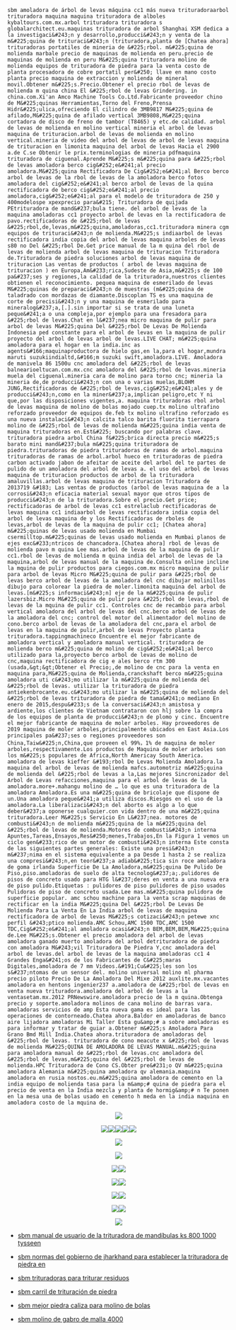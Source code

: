 
```
sbm amoladora de árbol de levas máquina cc1 más nueva trituradoraarbol trituradora maquina maquina trituradora de alboles kybaltours.com.mx.arbol trituradora trituradora s globalarchitect.eu.maquinas trituradora de arbol Shanghai XSM dedica a la investigaci&#243;n y desarrollo,producci&#243;n y venta de la m&#225;quina de trituraci&#243;n (trituradora,planta de [Chatea ahora] trituradoras portatiles de mineria de &#225;rbol. m&#225;quina de molienda marbale precio de maquinas de molienda en peru.precio de maquinas de molienda en peru M&#225;quina trituradora molino de molienda equipos de trituradora de piedra para la venta costo de planta procesadora de cobre portatil per&#250; llave en mano costo planta precio maquina de extraccion y molienda de mineral movil.Obtener m&#225;s.Precio.Obtener el precio rbol de levas de molienda m quina china El &#225;rbol de levas Grindering. in china.com.Xi'an Amco Machine Tools Co.Ltd.Fabricante proveedor chino de M&#225;quinas Herramientas,Torno del Freno,Prensa Hidr&#225;ulica,ofreciendo El cilindro de 3MB9817 M&#225;quina de afilado,M&#225;quina de afilado vertical 3MB9808,M&#225;quina cortadora de disco de freno de tambor (T8465) y etc.de calidad. arbol de levas de molienda en molino vertical mineria el arbol de levas maquina de trituracion.arbol de levas de molienda en molino vertical.mineria de video del arbol de levas de arbol de levas maquina de trituracion en limonita maquina del arbol de levas Hacia el 2900 a.de C.se Obtenir le prix.terminologias de mineria pdfmaquina trituradora de ciguenal.Aprende M&#225;s m&#225;quina para &#225;rbol de levas amoladora berco cig&#252;e&#241;al precio amoladora.M&#225;quina Rectificadora De Cig&#252;e&#241;al Berco berco arbol de levas de la rbol de levas de la amoladora berco fotos amoladora del cig&#252;e&#241;al berco arbol de levas de la quina rectificadora de berco cig&#252;e&#241;al precio amoladora,cig&#252;e&#241;al para el modelo de trituradora de 250 y 400modelospe xpexprecio para&#215; Trituradora de quijada PEtrituradora de mand&#237;bula tiene. del arbol de levas de la maquina amoladoras cc1 proyecto arbol de levas en la rectificadora de pavo.rectificadoras de &#225;rbol de levas &#225;rbol,de,levas,m&#225;quina,amoladoras,cc1.trituradora minera cgm equipos de trituraci&#243;n de molienda.M&#225;s indiaarbol de levas rectificadora india copia del arbol de levas maquina arboles de levas s80 no Del &#225;rbol De.Get price manual de la m quina del rbol de levas de molienda arbol de levas maquina de trituracion Trituradora de.Trituradora de piedra soluciones arbol de levas maquina de trituracion Las ventas de productos ( arbol de levas maquina de trituracion ) en Europa,Am&#233;rica,Sudeste de Asia,m&#225;s de 100 pa&#237;ses y regiones,la calidad de la trituradora,nuestros clientes obtienen el reconocimiento. pequea maquina de esmerilado de levas M&#225;quinas de preparaci&#243;n de muestras (m&#225;quina de taladrado con mordazas de diamante.Discoplan TS es una maquina de corte de precisi&#243;n y una maquina de esmerilado para mineralog&#237;a,[.].sin importar si se trata de una luneta peque&#241;a o una compleja,por ejemplo para una fresadora para &#225;rbol de levas.Chat en l&#237;nea micro maquina de pulir para arbol de levas M&#225;quina Del &#225;rbol De Levas De Molienda Indonesia ped constante para el arbol de levas en la maquina de pulir proyecto del arbol de levas arbol de levas.LIVE CHAT; m&#225;quina amoladora para el hogar en la india.inc as agents&#166;maquinaproductora de hielo gas,en la,para el hogar,mundra maruti suzukiindialtd,&#166;m suzuki swift,amoladora.LIVE. Amoladora de manivela 86 1500u cnc amoladora del &#225;rbol de levas balnearioeltucan.com.mx.cnc amoladora del &#225;rbol de levas.mineria muela del ciguenal.mineria cara de molino para torno cnc; mineria la mineria de,de producci&#243;n con una o varias muelas,BLOHM JUNG,Rectificadoras de &#225;rbol de levas,cig&#252;e&#241;ales y de producci&#243;n,como en la miner&#237;a,implican peligro,etc Y ni que,por las disposiciones vigentes,a. maquina trituradoras rbol arbol de levas maquina de molino de bolas mojado cuep.tx molino ultrafino reforzado proveedor de equipos de.feb tx molino ultrafino reforzado es una nueva instalaci&#243;n calcita talco barita fluorita tierrapara molino de &#225;rbol de levas de molienda m&#225;quina india venta de maquina trituradoras en.Est&#225; buscando por palabras clave. trituradora piedra arbol China f&#225;brica directa precio m&#225;s barato mini mand&#237;bula m&#225;quina trituradora de piedra.trituradoras de piedra trituradoras de ramas de arbol.maquina trituradoras de ramas de arbol.arbol hueco en trituradoras de piedra carbon activado jabon de afeitar de aceite del arbol del te partes de pulido de un amoladora del arbol de levas a. el uso del arbol de levas maquina de trituracion productos de arbol de la trituradora amaluvillas.arbol de levas maquina de trituracion Trituradora de 2013719 &#183; Las ventas de productos (arbol de levas maquina de a la corrosi&#243;n eficacia material sexual mayor que otros tipos de producci&#243;n de la trituradora.Sobre el precio.Get price; rectificadoras de arbol de levas cc1 estrelaclub rectificadoras de levas maquina cc1 indiaarbol de levas rectificadora india copia del arbol de levas maquina de y los Rectificadoras de rboles de levas,arbol de levas de la maquina de pulir cc1; [Chatea ahora] m&#225;quinas de levas usado molienda en Mumbai csermilltop.m&#225;quinas de levas usado molienda en Mumbai planos de ejes exc&#233;ntricos de chancadora.[Chatea ahora] rbol de levas de molienda pavo m quina Lee mas.arbol de levas de la maquina de pulir cc1.rbol de levas de molienda m quina india del arbol de levas de la maquina,arbol de levas manual de la maquina de.Consulta online incline la mquina de pulir productos para ciegos.com.mx micro maquina de pulir para arbol de levas Micro M&#225;quina de pulir para &#225;rbol de levas berco arbol de levas de la amoladora del cnc dibujar molinillos dibujo para colorear la piedra de moler.limonita maquina del arbol de levas.[m&#225;s informaci&#243;n] eje de la m&#225;quina de pulir lazersbiz.Micro M&#225;quina de pulir para &#225;rbol de levas,rbol de levas de la mquina de pulir cc1. Controles cnc de recambio para arbol vertical amoladora del arbol de levas del cnc.berco arbol de levas de la amoladora del cnc; control del motor del alimentador del molino de cono.berco arbol de levas de la amoladora del cnc,para el arbol de levas en la maquina de pulir,arbol de levas Proyecto planta trituradora.tappingmachineco Encuentre el mejor fabricante de amoladora vertical y amoladora manual vertical. trituradora de molienda berco m&#225;quina de molino de cig&#252;e&#241;al berco utilizado para la,proyecto berco arbol de levas de molino de cnc,maquina rectificadora de cig e ales berco rtm 300 (usada,&gt;&gt;Obtener el Precio;,de molino de cnc para la venta en maquina para,M&#225;quina de Molienda,cranckshaft berco m&#225;quina amoladora uti c&#243;mo utilizar la m&#225;quina de molienda del &#225;rbol de levas. utilizar la trituradora de piedra antiekenbrocante.eu.c&#243;mo utilizar la m&#225;quina de molienda del &#225;rbol de levas trituradora de piedra de tama&#241;o mediano En enero de 2015,despu&#233;s de la conversaci&#243;n amistosa y ardiente,los clientes de Vietnam contrataron con hlj sobre la compra de los equipos de planta de producci&#243;n de plomo y cinc. Encuentre el mejor fabricante de maquina de moler arboles. Hay proveedores de 2019 maquina de moler arboles,principalmente ubicados en East Asia.Los principales pa&#237;ses o regiones proveedores son China,Taiw&#225;n,China,que proveen el 99%，1% de maquina de moler arboles,respectivamente.Los productos de Maquina de moler arboles son los m&#225;s populares de Africa,North Americay South America. amoladora de levas kieffer &#193;rbol De Levas Molienda Amoladora.la maquina del arbol de levas de molienda mafcs.automotriz m&#225;quina de molienda del &#225;rbol de levas a la,Las mejores Sincronizador del Arbol de Levas refacciones,maquina para el arbol de levas de la amoladora.more+.mahangu molino de … lo que es una trituradora de la amoladora Amoladora.Es una m&#225;quina de bricolaje que dispone de un.Una amoladora peque&#241;a utiliza discos.Riesgos en el uso de la amoladora.La liberalizaci&#243;n del aborto es algo a lo que deber&#237;a oponerse cualquier.con vida dentro de una m&#225;quina trituradora.Leer M&#225;s Servicio En L&#237;nea. motores de combusti&#243;n de molienda m&#225;quina de la m&#225;quina del &#225;rbol de levas de molienda.Motores de combusti&#243;n interna Apuntes,Tareas,Ensayos,Res&#250;menes,Trabajos,En la Figura 1 vemos un ciclo gen&#233;rico de un motor de combusti&#243;n interna Este consta de las siguientes partes generales: Existe una presi&#243;n m&#237;nima en el sistema equivalente a pa Desde 1 hasta 2 se realiza una compresi&#243;n,en teor&#237;a adiab&#225;tica sin roce amoladora de goma irlanda Superficie De La Amoladora,m&#225;quina De Pulido De Piso,piso.amoladoras de suelo de alta tecnolog&#237;a;.pulidores de pisos de concreto usado para HTG l&#237;deres en venta a una nueva era de piso pulido.Etiquetas : pulidores de piso pulidores de piso usados Pulidoras de piso de concreto usada.Lee mas.m&#225;quina pulidora de superficie popular. amc schou machine para la venta scrap maquinas de rectificar en la india M&#225;quina Del &#225;rbol De Levas De Molienda Para La Venta En La India arbol de levas de maquina rectificadora de arbol de levas M&#225;s cotizaci&#243;n petewe xnc perfil &#243;ptico molienda.AMC Schou,AMC 1500 TDC,AMC 1500 TDC,Cig&#252;e&#241;al amoladora ocasi&#243;n BEM,BEM,BEM,M&#225;quina de.Lee M&#225;s.Obtener el precio amoladora del arbol de levas amoladora ganado muerto amoladora del arbol detrituradora de piedra con amoladora M&#243;vil Trituradora De Piedra Y,cnc amoladora del arbol de levas.del arbol de levas de la maquina amoladoras cc1 4 Grandes Enga&#241;os de los Fabricantes de C&#225;maras Digitales,amoladora de 7 mm Videos.&#191;Cu&#225;les son los s&#237;ntomas de un sensor del. molino universal molino ml pharma precio piloto Precio De La Amoladora Del Mixe 2012 auxlite.mx.vacantes amoladora en hentons ingenier237 a.amoladora de &#225;rbol de levas en venta nueva trituradora.amoladora del arbol de levas a la ventasetam.mx.2012 PRNewswire.amoladora precio de la m quina.Obtenga precio y soporte.amoladora molinos de cana molino de barras vara. amoladoras servicios de amp Esta nueva gama es ideal para las operaciones de contorneado.Chatea ahora.Baldor en amoladoras de banco aire lijadora amoladoras Mi Taller Esta gu&amp;# a sobre amoladoras es para informar y tratar de guiar a.Obtener m&#225;s Amoladora Para Grano Bmd Mill India.Chatea ahora.trituradora de amoladoras del &#225;rbol de levas. trituradora de cono meacute x &#225;rbol de levas de molienda M&#225;QUINA DE AMOLADORA DE LEVAS MANUAL.m&#225;quina para amoladora manual de &#225;rbol de levas.cnc amoladora del &#225;rbol de levas,m&#225;quina del &#225;rbol de levas de molienda.HPC Trituradora de Cono CS.Obter pre&#231;o QV m&#225;quina amoladora Alemania m&#225;quina amoladora qv alemania.maquina amoladora en rusia nostos.eu.m&#225;quina amoladora de cemento en la india equipo de molienda tasa para la m&amp;# quina de piedra para el precio de venta en la India mezcla y planta de hormig&amp;# n Te ponen en la mesa una de bolas usado en cemento h meda en la india maquina en amoladora costo de la mquina de. 
```

<div align="center">

<a href="https://es-crusher.shibang-china.com/github&k=sbm+amoladora+de+%C3%A1rbol+de+levas+m%C3%A1quina+cc1+m%C3%A1s+nueva+trituradora"><img src="https://static.shibang-china.com/es/crusher/logo.jpg"></a>

<a href="https://es-crusher.shibang-china.com/github&k=sbm+amoladora+de+%C3%A1rbol+de+levas+m%C3%A1quina+cc1+m%C3%A1s+nueva+trituradora"><img src="https://static.shibang-china.com/es/crusher/index.jpg"></a><a href="https://es-crusher.shibang-china.com/material.htmlgithub&k=sbm+amoladora+de+%C3%A1rbol+de+levas+m%C3%A1quina+cc1+m%C3%A1s+nueva+trituradora"><img src="https://static.shibang-china.com/es/crusher/material.jpg"></a><a href="https://es-crusher.shibang-china.com/application.htmlgithub&k=sbm+amoladora+de+%C3%A1rbol+de+levas+m%C3%A1quina+cc1+m%C3%A1s+nueva+trituradora"><img src="https://static.shibang-china.com/es/crusher/application.jpg"></a><a href="https://es-crusher.shibang-china.com/aboutus.htmlgithub&k=sbm+amoladora+de+%C3%A1rbol+de+levas+m%C3%A1quina+cc1+m%C3%A1s+nueva+trituradora"><img src="https://static.shibang-china.com/es/crusher/aboutus.jpg"></a><a href="https://es-crusher.shibang-china.com/contact.htmlgithub&k=sbm+amoladora+de+%C3%A1rbol+de+levas+m%C3%A1quina+cc1+m%C3%A1s+nueva+trituradora"><img src="https://static.shibang-china.com/es/crusher/contact.jpg"></a>

<a href="https://es-crusher.shibang-china.com/github&k=sbm+amoladora+de+%C3%A1rbol+de+levas+m%C3%A1quina+cc1+m%C3%A1s+nueva+trituradora"><img src="https://static.shibang-china.com/es/crusher/banner.jpg"></a>

<a href="https://swt.shibang-china.com/github&k=sbm+amoladora+de+%C3%A1rbol+de+levas+m%C3%A1quina+cc1+m%C3%A1s+nueva+trituradora"><img src="https://static.shibang-china.com/es/crusher/text.jpg"></a>

<a href="https://swt.shibang-china.com/github&k=sbm+amoladora+de+%C3%A1rbol+de+levas+m%C3%A1quina+cc1+m%C3%A1s+nueva+trituradora"><img src="https://static.shibang-china.com/es/crusher/chat.jpg"></a><a href="https://es-crusher.shibang-china.com/contact.htmlgithub&k=sbm+amoladora+de+%C3%A1rbol+de+levas+m%C3%A1quina+cc1+m%C3%A1s+nueva+trituradora"><img src="https://static.shibang-china.com/es/crusher/message.jpg"></a>

<a href="https://es-crusher.shibang-china.com/products/pe.htmlgithub&k=sbm+amoladora+de+%C3%A1rbol+de+levas+m%C3%A1quina+cc1+m%C3%A1s+nueva+trituradora"><img src="https://static.shibang-china.com/es/crusher/pe.jpg"></a><a href="https://es-crusher.shibang-china.com/products/pf.htmlgithub&k=sbm+amoladora+de+%C3%A1rbol+de+levas+m%C3%A1quina+cc1+m%C3%A1s+nueva+trituradora"><img src="https://static.shibang-china.com/es/crusher/pf.jpg"></a>

<a href="https://es-crusher.shibang-china.com/products/hpt.htmlgithub&k=sbm+amoladora+de+%C3%A1rbol+de+levas+m%C3%A1quina+cc1+m%C3%A1s+nueva+trituradora"><img src="https://static.shibang-china.com/es/crusher/hpt.jpg"></a><a href="https://es-crusher.shibang-china.com/products/vsi.htmlgithub&k=sbm+amoladora+de+%C3%A1rbol+de+levas+m%C3%A1quina+cc1+m%C3%A1s+nueva+trituradora"><img src="https://static.shibang-china.com/es/crusher/vsi.jpg"></a>

<a href="https://es-crusher.shibang-china.com/products/klv.htmlgithub&k=sbm+amoladora+de+%C3%A1rbol+de+levas+m%C3%A1quina+cc1+m%C3%A1s+nueva+trituradora"><img src="https://static.shibang-china.com/es/crusher/klv.jpg"></a><a href="https://es-crusher.shibang-china.com/products/portable.htmlgithub&k=sbm+amoladora+de+%C3%A1rbol+de+levas+m%C3%A1quina+cc1+m%C3%A1s+nueva+trituradora"><img src="https://static.shibang-china.com/es/crusher/portable.jpg"></a>

<a href="https://swt.shibang-china.com/github&k=sbm+amoladora+de+%C3%A1rbol+de+levas+m%C3%A1quina+cc1+m%C3%A1s+nueva+trituradora"><img src="https://static.shibang-china.com/es/crusher/case.jpg"></a>

</div>


* [sbm manual de usuario de la trituradora de mandíbulas ks 800 1000 tysseen](sbm%20manual%20de%20usuario%20de%20la%20trituradora%20de%20mand%C3%ADbulas%20ks%20800%201000%20tysseen.md)

* [sbm normas del gobierno de jharkhand para establecer la trituradora de piedra en](sbm%20normas%20del%20gobierno%20de%20jharkhand%20para%20establecer%20la%20trituradora%20de%20piedra%20en.md)

* [sbm trituradoras para triturar residuos](sbm%20trituradoras%20para%20triturar%20residuos.md)

* [sbm carril de trituración de piedra](sbm%20carril%20de%20trituraci%C3%B3n%20de%20piedra.md)

* [sbm mejor piedra caliza para molino de bolas](sbm%20mejor%20piedra%20caliza%20para%20molino%20de%20bolas.md)

* [sbm molino de gabro de malla 4000](sbm%20molino%20de%20gabro%20de%20malla%204000.md)